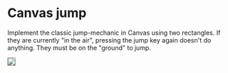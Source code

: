 # Canvas jump

Implement the classic jump-mechanic in Canvas using two rectangles. If they are currently "in the air", pressing the jump key again doesn't do anything. They must be on the "ground" to jump.

<img  src="https://raw.githubusercontent.com/iampava/practice-exercises/master/html/canvas-jump/canvas-jump__example.gif" style="border: 1px solid grey" />